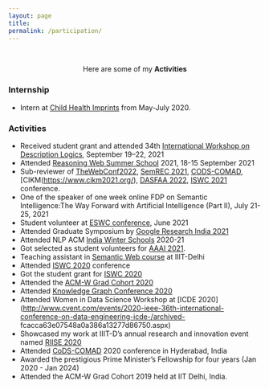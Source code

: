 ```yaml
---
layout: page
title: 
permalink: /participation/
---
```


<br />
<p align="center">
Here are some of my <b>Activities</b>
</p>

### Internship
- Intern at [Child Health Imprints](https://www.childhealthimprints.com/) from May-July 2020.

### Activities
- Received student grant and attended 34th [International Workshop on Description Logics](https://dai.fmph.uniba.sk/events/dl2021/), September 19–22, 2021
- Attended [Reasoning Web Summer School](https://declarativeai2021.net/reasoning-web/) 2021, 18-15 September 2021
- Sub-reviewer of [TheWebConf2022](https://www2022.thewebconf.org/), [SemREC 2021](https://semrec.github.io/), [CODS-COMAD](https://cods-comad.in/),    [CIKM(https://www.cikm2021.org/), [DASFAA 2022](https://www.dasfaa2022.org/), [ISWC 2021](https://iswc2021.semanticweb.org/) conference.
- One of the speaker of one week online FDP on Semantic Intelligence:The Way Forward with Artificial Intelligence (Part II), July 21-25, 2021
- Student volunteer at [ESWC conference](https://2021.eswc-conferences.org/), June 2021
- Attended Graduate Symposium by [Google Research India 2021](https://sites.google.com/view/graduatesymposium2021)
- Attended NLP ACM [India Winter Schools](https://aaai.org/Conferences/AAAI-21/) 2020-21 
- Got selected as student volunteers for [AAAI 2021](https://aaai.org/Conferences/AAAI-21/).
- Teaching assistant in [Semantic Web course](http://raghavam.github.io/teaching/2019/winter/semweb/) at IIIT-Delhi
- Attended [ISWC 2020](https://iswc2020.semanticweb.org/) conference
- Got the student grant for [ISWC 2020](https://iswc2020.semanticweb.org/) 
- Attended the [ACM-W Grad Cohort 2020](https://www.notion.so/ACM-W-Grad-Cohort-07310849305f495295988afe113cc386)
- Attended [Knowledge Graph Conference 2020](https://www.ontotext.com/company/event/knowledge-graph-conference-2020/)
- Attended Women in Data Science Workshop at [ICDE 2020](http://www.cvent.com/events/2020-ieee-36th-international-conference-on-data-engineering-icde-/archived-  fcacca63e07548a0a386a13277d86750.aspx)
- Showcased my work at IIIT-D’s annual research and innovation event named [RIISE 2020](https://www.iiitd.ac.in/riise)
- Attended [CoDS-COMAD](https://cods-comad.in/) 2020 conference in Hyderabad, India
- Awarded the prestigious Prime Minister’s Fellowship for four years (Jan 2020 - Jan 2024)
- Attended the ACM-W Grad Cohort 2019 held at IIT Delhi, India.
